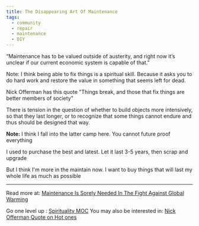 ```yaml
---
title: The Disappearing Art Of Maintenance
tags:
  - community
  - repair
  - maintenance
  - DIY
---
```


“Maintenance has to be valued outside of austerity, and right now it’s unclear if our current economic system is capable of that.”

Note: I think being able to fix things is a spiritual skill. Because it asks you to do hard work and restore the value in something that seems left for dead.

Nick Offerman has this quote "Things break, and those that fix things are better members of society"

There is tension in the question of whether to build objects more intensively, so that they last longer, or to recognize that some things cannot endure and thus should be designed that way.

**Note:** I think I fall into the latter camp here. You cannot future proof everything

I used to purchase the best and latest. Let it last 3-5 years, then scrap and upgrade

But I think I'm more in the maintain now. I want to buy things that will last my whole life as much as possible

----

Read more at: [Maintenance Is Sorely Needed In The Fight Against Global Warming](https://www.noemamag.com/the-disappearing-art-of-maintenance/)

Go one level up : [Spirituality MOC](Maps/Spirituality%20MOC.md)
You may also be interested in: [Nick Offerman Quote on Hot ones](Notes/Nick%20Offerman%20Quote%20on%20Hot%20ones.md)